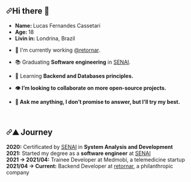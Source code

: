   <div class="Box mt-4">
  <div class="Box-body p-4">
    <div class="d-flex flex-justify-between">
    <article class="markdown-body entry-content container-lg f5" itemprop="text"><h1 dir="auto"><a id="user-content-hi-there-" class="anchor" aria-hidden="true" href="#hi-there-"><svg class="octicon octicon-link" viewBox="0 0 16 16" version="1.1" width="16" height="16" aria-hidden="true"><path fill-rule="evenodd" d="M7.775 3.275a.75.75 0 001.06 1.06l1.25-1.25a2 2 0 112.83 2.83l-2.5 2.5a2 2 0 01-2.83 0 .75.75 0 00-1.06 1.06 3.5 3.5 0 004.95 0l2.5-2.5a3.5 3.5 0 00-4.95-4.95l-1.25 1.25zm-4.69 9.64a2 2 0 010-2.83l2.5-2.5a2 2 0 012.83 0 .75.75 0 001.06-1.06 3.5 3.5 0 00-4.95 0l-2.5 2.5a3.5 3.5 0 004.95 4.95l1.25-1.25a.75.75 0 00-1.06-1.06l-1.25 1.25a2 2 0 01-2.83 0z"></path></svg></a>Hi there <g-emoji class="g-emoji" alias="wave" fallback-src="https://github.githubassets.com/images/icons/emoji/unicode/1f44b.png">👋</g-emoji></h1>
<ul dir="auto">
<li><strong>Name: </strong>Lucas Fernandes Cassetari</li>
<li><strong>Age: </strong>18</li>
<li><strong>Livin in:</strong> Londrina, Brazil</li>
</ul>
<ul dir="auto"><li>
<p dir="auto"><g-emoji class="g-emoji" alias="telescope" fallback-src="https://github.githubassets.com/images/icons/emoji/unicode/1f52d.png">🔭</g-emoji> I'm currently working <a href="https://www2.retornar.com.br/" rel="nofollow">@retornar</a>.</p>
</li>
<li>
<p dir="auto"><g-emoji class="g-emoji" alias="books" fallback-src="https://github.githubassets.com/images/icons/emoji/unicode/1f4da.png">📚</g-emoji> Graduating <strong><strong>Software engineering</strong></strong> in <a href="https://www.senaipr.org.br/" rel="nofollow">SENAI</a>.</p>
</li>
<li>
<p dir="auto"><g-emoji class="g-emoji" alias="seedling" fallback-src="https://github.githubassets.com/images/icons/emoji/unicode/1f331.png">🌱</g-emoji> Learning <strong>Backend<strong> and Databases principles.</strong></strong></p><strong><strong>
</strong></strong></li><strong><strong>
<li>
<p dir="auto"><g-emoji class="g-emoji" alias="eye" fallback-src="https://github.githubassets.com/images/icons/emoji/unicode/1f441.png">👁️</g-emoji> I’m looking to collaborate on more open-source projects.</p>
</li>
<li>
<p dir="auto"><g-emoji class="g-emoji" alias="speech_balloon" fallback-src="https://github.githubassets.com/images/icons/emoji/unicode/1f4ac.png">💬</g-emoji> Ask me anything, I don’t promise to answer, but I’ll try my best.</p>
</li>
</strong></strong></ul>
<br>
<h1 dir="auto"><a id="user-content-️-journey" class="anchor" aria-hidden="true" href="#️-journey"><svg class="octicon octicon-link" viewBox="0 0 16 16" version="1.1" width="16" height="16" aria-hidden="true"><path fill-rule="evenodd" d="M7.775 3.275a.75.75 0 001.06 1.06l1.25-1.25a2 2 0 112.83 2.83l-2.5 2.5a2 2 0 01-2.83 0 .75.75 0 00-1.06 1.06 3.5 3.5 0 004.95 0l2.5-2.5a3.5 3.5 0 00-4.95-4.95l-1.25 1.25zm-4.69 9.64a2 2 0 010-2.83l2.5-2.5a2 2 0 012.83 0 .75.75 0 001.06-1.06 3.5 3.5 0 00-4.95 0l-2.5 2.5a3.5 3.5 0 004.95 4.95l1.25-1.25a.75.75 0 00-1.06-1.06l-1.25 1.25a2 2 0 01-2.83 0z"></path></svg></a><g-emoji class="g-emoji" alias="mountain" fallback-src="https://github.githubassets.com/images/icons/emoji/unicode/26f0.png">⛰️</g-emoji> Journey</h1>
<p dir="auto"><strong><strong>2020:</strong></strong> Certificated by <a href="http://www.portaldaindustria.com.br/senai/en/about/senai/" rel="nofollow">SENAI</a> in <strong>System Analysis and Development</strong><br>
<strong><strong>2021:</strong></strong> Started my degree as a <strong>software engineer</strong> at <a href="https://www.senaipr.org.br/" rel="nofollow">SENAI</a><br>
<strong><strong>2021 → 2021/04:</strong></strong> Trainee Developer at Medmobi, a telemedicine startup<br>
<strong><strong>2021/04 → Current:</strong></strong> Backend Developer at <a href="https://www2.retornar.com.br/" rel="nofollow">retornar</a>, a philanthropic company<br>
</p>
</article>
  </div>
</div>

